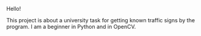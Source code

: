 Hello!

This project is about a university task for getting known traffic signs by the program.
I am a beginner in Python and in OpenCV.

